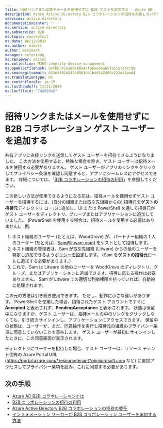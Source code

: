 ```yaml
---
title: 招待リンクまたは電子メールを使用せずに B2B ゲストを追加する - Azure AD
description: Azure Active Directory B2B コラボレーションの招待を利用しないでゲスト ユーザーが他のゲスト ユーザーを Azure AD に追加することができます。
services: active-directory
documentationcenter: ''
ms.service: active-directory
ms.subservice: B2B
ms.topic: conceptual
ms.date: 06/12/2019
ms.author: mimart
author: msmimart
manager: celestedg
ms.reviewer: elisol
ms.collection: M365-identity-device-management
ms.openlocfilehash: 9efbb941e589cb8e4cf56ee06a697a1557a3cc89
ms.sourcegitcommit: 653e9f61b24940561061bd65b2486e232e41ead4
ms.translationtype: HT
ms.contentlocale: ja-JP
ms.lasthandoff: 11/21/2019
ms.locfileid: "74268942"
---
```

# <a name="add-b2b-collaboration-guest-users-without-an-invitation-link-or-email"></a>招待リンクまたはメールを使用せずに B2B コラボレーション ゲスト ユーザーを追加する

共有アプリに直接リンクを送信してゲスト ユーザーを招待できるようになりました。 この方法を使用すると、特殊な場合を除き、ゲスト ユーザーは招待メールを使用する必要がありません。 ゲスト ユーザーがアプリのリンクをクリックしてプライバシー条項を確認し同意すると、アプリにシームレスにアクセスできます。 詳細については、「[B2B コラボレーションの招待の利用](redemption-experience.md)」を参照してください。   

この新しい方法が使用できるようになる前は、招待メールを使用せずゲスト ユーザーを招待するには、(自分の組織または取引先組織からの) 招待元を**ゲストの招待元**ディレクトリ ロールに追加し、UI または PowerShell を通して招待元がゲスト ユーザーをディレクトリ、グループまたはアプリケーションに追加していました。 (PowerShell を使用する場合は、招待メールを使用する必要はありません)。 例:

1. ホスト組織のユーザー (たとえば、WoodGrove) が、パートナー組織の 1 人のユーザー (たとえば、Sam@litware.com) をゲストとして招待します。
2. ホスト組織の管理者は、Sam が取引先組織 (Litware) からの他のユーザーを特定し追加できるよう[ポリシーを設定](delegate-invitations.md)します。 (Sam を**ゲストの招待元**ロールに追加する必要があります。)
3. これで、Sam は Litware の他のユーザーを WoodGrove のディレクトリ、グループ、またはアプリケーションに追加できます。招待に応じる操作は必要ありません。 Sam が Litware での適切な列挙権限を持っていれば、自動的に処理されます。
 
この元の方法は引き続き使用できます。 ただし、動作に小さな違いがあります。 PowerShell を使用した場合、招待されたゲスト アカウントですぐに **Accepted** と表示されず、**PendingAcceptance** と表示されます。 状態は保留中になりますが、ゲスト ユーザーは、招待メールの中のリンクをクリックしなくても、引き続きサインインし、アプリケーションにアクセスできます。 保留中の状態は、ユーザーが、まだ、[同意操作](redemption-experience.md#consent-experience-for-the-guest)を実行し招待元の組織のプライバシー条項に同意していないことを意味します。 ゲスト ユーザーが最初にサインインしたときに、この同意画面が表示されます。 

ディレクトリにユーザーを招待した場合、ゲスト ユーザーは、リソース テナント固有の Azure Portal URL (https://portal.azure.com/*resourcetenant*onmicrosoft.com など) に直接アクセスしてプライバシー条項を読み、これに同意する必要があります。

## <a name="next-steps"></a>次の手順

- [Azure AD B2B コラボレーションとは](what-is-b2b.md)
- [B2B コラボレーションの招待の利用](redemption-experience.md)
- [Azure Active Directory B2B コラボレーションの招待の委任](delegate-invitations.md)
- [インフォメーション ワーカーが B2B コラボレーション ユーザーを追加する方法](add-users-information-worker.md)


